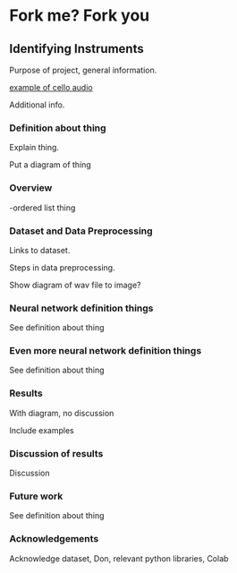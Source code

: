 # Fork me? Fork you

## Identifying Instruments

Purpose of project, general information.

[example of cello audio](/008__[cel][nod][cla]0058__1.wav)

Additional info.

### Definition about thing

Explain thing.

Put a diagram of thing

### Overview

-ordered list thing

### Dataset and Data Preprocessing

Links to dataset.

Steps in data preprocessing.

Show diagram of wav file to image?

### Neural network definition things

See definition about thing

### Even more neural network definition things

See definition about thing

### Results

With diagram, no discussion

Include examples

### Discussion of results

Discussion

### Future work

See definition about thing

### Acknowledgements

Acknowledge dataset, Don, relevant python libraries, Colab
